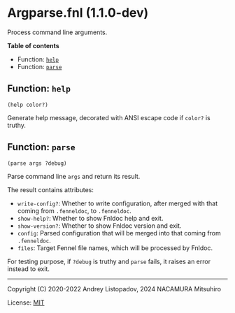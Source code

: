 # Argparse.fnl (1.1.0-dev)

Process command line arguments.

**Table of contents**

- Function: [`help`](#function-help)
- Function: [`parse`](#function-parse)

## Function: `help`

```
(help color?)
```

Generate help message, decorated with ANSI escape code if `color?` is truthy.

## Function: `parse`

```
(parse args ?debug)
```

Parse command line `args` and return its result.

The result contains attributes:

- `write-config?`: Whether to write configuration, after merged with that
  coming from `.fenneldoc`, to `.fenneldoc`.
- `show-help?`: Whether to show Fnldoc help and exit.
- `show-version?`: Whether to show Fnldoc version and exit.
- `config`: Parsed configuration that will be merged into that coming from
  `.fenneldoc`.
- `files`: Target Fennel file names, which will be processed by Fnldoc.

For testing purpose, if `?debug` is truthy and `parse` fails, it raises an
error instead to exit.

---

Copyright (C) 2020-2022 Andrey Listopadov, 2024 NACAMURA Mitsuhiro

License: [MIT](https://git.sr.ht/~m15a/fnldoc/tree/main/item/LICENSE)

<!-- Generated with Fnldoc 1.1.0-dev
     https://sr.ht/~m15a/fnldoc/ -->
